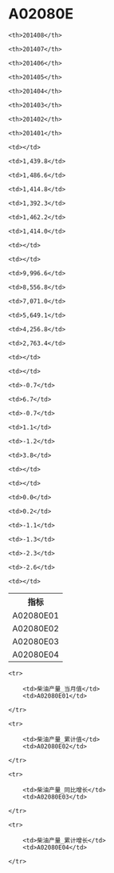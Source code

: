 A02080E
======


<table>

<tr>
    <th>指标</th>
    
    <th>201408</th>
    
    <th>201407</th>
    
    <th>201406</th>
    
    <th>201405</th>
    
    <th>201404</th>
    
    <th>201403</th>
    
    <th>201402</th>
    
    <th>201401</th>
    
</tr>


<tr>
    <td>A02080E01</td>
    
    <td></td>
    
    <td>1,439.8</td>
    
    <td>1,486.6</td>
    
    <td>1,414.8</td>
    
    <td>1,392.3</td>
    
    <td>1,462.2</td>
    
    <td>1,414.0</td>
    
    <td></td>
    

</tr>

<tr>
    <td>A02080E02</td>
    
    <td></td>
    
    <td>9,996.6</td>
    
    <td>8,556.8</td>
    
    <td>7,071.0</td>
    
    <td>5,649.1</td>
    
    <td>4,256.8</td>
    
    <td>2,763.4</td>
    
    <td></td>
    

</tr>

<tr>
    <td>A02080E03</td>
    
    <td></td>
    
    <td>-0.7</td>
    
    <td>6.7</td>
    
    <td>-0.7</td>
    
    <td>1.1</td>
    
    <td>-1.2</td>
    
    <td>3.8</td>
    
    <td></td>
    

</tr>

<tr>
    <td>A02080E04</td>
    
    <td></td>
    
    <td>0.0</td>
    
    <td>0.2</td>
    
    <td>-1.1</td>
    
    <td>-1.3</td>
    
    <td>-2.3</td>
    
    <td>-2.6</td>
    
    <td></td>
    

</tr>


</table>

<table>
    
    <tr>

        <td>柴油产量_当月值</td>
        <td>A02080E01</td>

    </tr>
    
    <tr>

        <td>柴油产量_累计值</td>
        <td>A02080E02</td>

    </tr>
    
    <tr>

        <td>柴油产量_同比增长</td>
        <td>A02080E03</td>

    </tr>
    
    <tr>

        <td>柴油产量_累计增长</td>
        <td>A02080E04</td>

    </tr>
    
</table>
